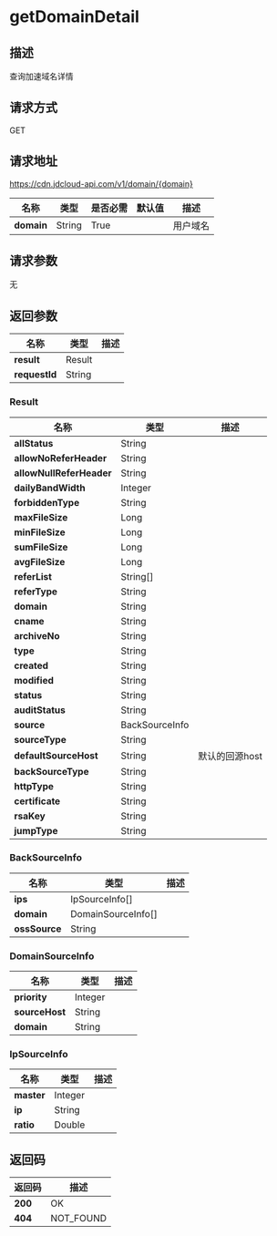 # getDomainDetail


## 描述
查询加速域名详情

## 请求方式
GET

## 请求地址
https://cdn.jdcloud-api.com/v1/domain/{domain}

|名称|类型|是否必需|默认值|描述|
|---|---|---|---|---|
|**domain**|String|True| |用户域名|

## 请求参数
无


## 返回参数
|名称|类型|描述|
|---|---|---|
|**result**|Result| |
|**requestId**|String| |

### Result
|名称|类型|描述|
|---|---|---|
|**allStatus**|String| |
|**allowNoReferHeader**|String| |
|**allowNullReferHeader**|String| |
|**dailyBandWidth**|Integer| |
|**forbiddenType**|String| |
|**maxFileSize**|Long| |
|**minFileSize**|Long| |
|**sumFileSize**|Long| |
|**avgFileSize**|Long| |
|**referList**|String[]| |
|**referType**|String| |
|**domain**|String| |
|**cname**|String| |
|**archiveNo**|String| |
|**type**|String| |
|**created**|String| |
|**modified**|String| |
|**status**|String| |
|**auditStatus**|String| |
|**source**|BackSourceInfo| |
|**sourceType**|String| |
|**defaultSourceHost**|String|默认的回源host|
|**backSourceType**|String| |
|**httpType**|String| |
|**certificate**|String| |
|**rsaKey**|String| |
|**jumpType**|String| |
### BackSourceInfo
|名称|类型|描述|
|---|---|---|
|**ips**|IpSourceInfo[]| |
|**domain**|DomainSourceInfo[]| |
|**ossSource**|String| |
### DomainSourceInfo
|名称|类型|描述|
|---|---|---|
|**priority**|Integer| |
|**sourceHost**|String| |
|**domain**|String| |
### IpSourceInfo
|名称|类型|描述|
|---|---|---|
|**master**|Integer| |
|**ip**|String| |
|**ratio**|Double| |

## 返回码
|返回码|描述|
|---|---|
|**200**|OK|
|**404**|NOT_FOUND|
